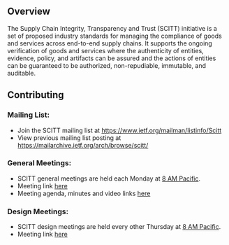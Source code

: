 ## Overview

The Supply Chain Integrity, Transparency and Trust (SCITT) initiative is a set of proposed industry standards for managing the compliance of goods and services across end-to-end supply chains. It supports the ongoing verification of goods and services where the authenticity of entities, evidence, policy, and artifacts can be assured and the actions of entities can be guaranteed to be authorized, non-repudiable, immutable, and auditable.

## Contributing

### Mailing List:
 - Join the SCITT mailing list at https://www.ietf.org/mailman/listinfo/Scitt
 - View previous mailing list posting at https://mailarchive.ietf.org/arch/browse/scitt/

### General Meetings:
- SCITT general  meetings are held each Monday at [8 AM Pacific](https://everytimezone.com/convert/pacific_united_states/8am
).
- Meeting link [here](https://armltd.zoom.us/j/99133885299?pwd=b0w4aGorRkpjL3ZHa2NPSmRiNHpXUT09)
- Meeting agenda, minutes and video links [here](https://docs.google.com/document/d/1vf-EliXByhg5HZfgVbTqZhfaJFCmvMdQuZ4tC-Eq6wg/edit?usp=sharing)

### Design Meetings:
- SCITT design meetings are held every other Thursday at [8 AM Pacific](https://everytimezone.com/convert/pacific_united_states/8am
).
- Meeting link [here](https://teams.microsoft.com/l/meetup-join/19%3a84f5933bbce549678d0202429ced8257%40thread.tacv2/1650660013566?context=%7b%22Tid%22%3a%2272f988bf-86f1-41af-91ab-2d7cd011db47%22%2c%22Oid%22%3a%222a36463b-58f3-4390-b4ff-a30f5d1866fa%22%7d)
